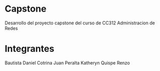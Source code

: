 # Capstone
Desarrollo del proyecto capstone del curso de CC312 Administracion de Redes
# Integrantes
Bautista Daniel
Cotrina Juan 
Peralta Katheryn
Quispe Renzo
